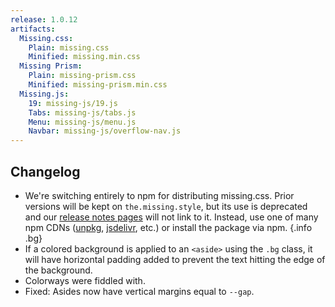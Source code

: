 ```yaml
---
release: 1.0.12
artifacts:
  Missing.css:
    Plain: missing.css
    Minified: missing.min.css
  Missing Prism:
    Plain: missing-prism.css
    Minified: missing-prism.min.css
  Missing.js:
    19: missing-js/19.js
    Tabs: missing-js/tabs.js
    Menu: missing-js/menu.js
    Navbar: missing-js/overflow-nav.js
---
```


## Changelog

 - We're switching entirely to npm for distributing missing.css. Prior versions 
   will be kept on `the.missing.style`, but its use is deprecated and our 
   [release notes pages][] will not link to it. Instead, use one of many npm 
   CDNs ([unpkg][], [jsdelivr][], etc.) or install the package via npm. {.info .bg}
 - If a colored background is applied to an `<aside>` using the `.bg` class, it 
   will have horizontal padding added to prevent the text hitting the edge of 
   the background.
 - Colorways were fiddled with.
 - Fixed: Asides now have vertical margins equal to `--gap`.

[release notes pages]: https://missing.style/releases
[unpkg]: https://unpkg.com
[jsdelivr]: https://jsdelivr.com
